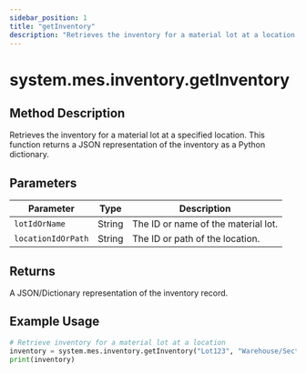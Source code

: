 ```yaml
---
sidebar_position: 1
title: "getInventory"
description: "Retrieves the inventory for a material lot at a location."
---
```


# system.mes.inventory.getInventory

## Method Description

Retrieves the inventory for a material lot at a specified location. This function returns a JSON representation of the
inventory as a Python dictionary.

## Parameters

| Parameter          | Type   | Description                         |
|--------------------|--------|-------------------------------------|
| `lotIdOrName`      | String | The ID or name of the material lot. |
| `locationIdOrPath` | String | The ID or path of the location.     |

## Returns

A JSON/Dictionary representation of the inventory record.

## Example Usage

```python
# Retrieve inventory for a material lot at a location
inventory = system.mes.inventory.getInventory("Lot123", "Warehouse/SectionA")
print(inventory)